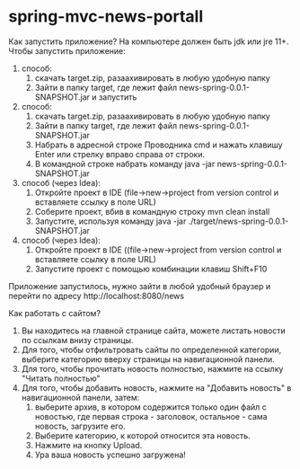 # spring-mvc-news-portall

Как запустить приложение?
На компьютере должен быть jdk или jre 11+.
Чтобы запустить приложение:
1. способ:
    1. скачать target.zip, разаахивировать в любую удобную папку
    2. Зайти в папку target, где лежит файл news-spring-0.0.1-SNAPSHOT.jar и запустить
2. способ:
    1. скачать target.zip, разаахивировать в любую удобную папку
    2. Зайти в папку target, где лежит файл news-spring-0.0.1-SNAPSHOT.jar
    3. Набрать в адресной строке Проводника cmd и нажать клавишу Enter или стрелку вправо справа от строки.
    4. В командной строке набрать команду java -jar news-spring-0.0.1-SNAPSHOT.jar
3. способ (через Idea):
    1. Откройте проект в IDE (file->new->project from version control и вставляете ссылку в поле URL)
    2. Соберите проект, вбив в командную строку mvn clean install
    3. Запустите, используя команду java -jar ./target/news-spring-0.0.1-SNAPSHOT.jar
4. способ (через Idea):
    1. Откройте проект в IDE ((file->new->project from version control и вставляете ссылку в поле URL)
    2. Запустите проект с помощью комбинации клавиш Shift+F10
  
  
Приложение запустилось, нужно зайти в любой удобный браузер и перейти по адресу 
http://localhost:8080/news


Как работать с сайтом?
1. Вы находитесь на главной странице сайта, можете листать новости по ссылкам внизу страницы.
2. Для того, чтобы отфильтровать сайты по определенной категории, выберите категорию вверху страницы на навигационной панели.
3. Для того, чтобы прочитать новость полностью, нажмите на ссылку "Читать полностью"
4. Для того, чтобы добавить новость, нажмите на "Добавить новость" в навигационной панели, затем: 
    1. выберите архив,
      в котором содержится только один файл с новостью, где первая строка - заголовок, остальное - сама новость, загрузите его.
    2. Выберите категорию, к которой относится эта новость.
    3. Нажмите на кнопку Upload.
    4. Ура ваша новость успешно загружена!
